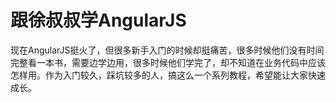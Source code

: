 跟徐叔叔学AngularJS
========

现在AngularJS挺火了，但很多新手入门的时候却挺痛苦，很多时候他们没有时间完整看一本书，需要边学边用，很多时候他们学完了，却不知道在业务代码中应该怎样用。作为入门较久，踩坑较多的人，搞这么一个系列教程，希望能让大家快速成长。

